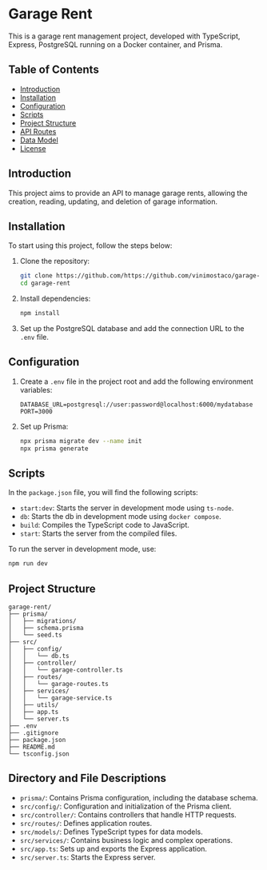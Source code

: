 # Garage Rent

This is a garage rent management project, developed with TypeScript, Express, PostgreSQL running on a Docker container, and Prisma.

## Table of Contents

- [Introduction](#introduction)
- [Installation](#installation)
- [Configuration](#configuration)
- [Scripts](#scripts)
- [Project Structure](#project-structure)
- [API Routes](#api-routes)
- [Data Model](#data-model)
- [License](#license)

## Introduction

This project aims to provide an API to manage garage rents, allowing the creation, reading, updating, and deletion of garage information.

## Installation

To start using this project, follow the steps below:

1. Clone the repository:

    ```sh
    git clone https://github.com/https://github.com/vinimostaco/garage-rent.git/garage-rent.git
    cd garage-rent
    ```

2. Install dependencies:

    ```sh
    npm install
    ```

3. Set up the PostgreSQL database and add the connection URL to the `.env` file.

## Configuration

1. Create a `.env` file in the project root and add the following environment variables:

    ```env
    DATABASE_URL=postgresql://user:password@localhost:6000/mydatabase
    PORT=3000
    ```

2. Set up Prisma:

    ```sh
    npx prisma migrate dev --name init
    npx prisma generate
    ```

## Scripts

In the `package.json` file, you will find the following scripts:

- `start:dev`: Starts the server in development mode using `ts-node`.
- `db`: Starts the db in development mode using `docker compose`.
- `build`: Compiles the TypeScript code to JavaScript.
- `start`: Starts the server from the compiled files.

To run the server in development mode, use:

```sh
npm run dev
```

## Project Structure
```
garage-rent/
├── prisma/
│   ├── migrations/
│   ├── schema.prisma
│   └── seed.ts
├── src/
│   ├── config/
│   │   └── db.ts
│   ├── controller/
│   │   └── garage-controller.ts
│   ├── routes/
│   │   └── garage-routes.ts
│   ├── services/
│   │   └── garage-service.ts
│   ├── utils/
│   ├── app.ts
│   └── server.ts
├── .env
├── .gitignore
├── package.json
├── README.md
└── tsconfig.json
```

## Directory and File Descriptions

- `prisma/`: Contains Prisma configuration, including the database schema.
- `src/config/`: Configuration and initialization of the Prisma client.
- `src/controller/`: Contains controllers that handle HTTP requests.
- `src/routes/`: Defines application routes.
- `src/models/`: Defines TypeScript types for data models.
- `src/services/`: Contains business logic and complex operations.
- `src/app.ts`: Sets up and exports the Express application.
- `src/server.ts`: Starts the Express server.

